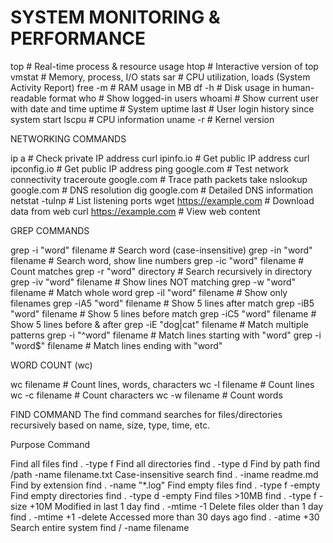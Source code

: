 # SYSTEM MONITORING & PERFORMANCE


top          # Real-time process & resource usage
htop         # Interactive version of top
vmstat       # Memory, process, I/O stats
sar          # CPU utilization, loads (System Activity Report)
free -m      # RAM usage in MB
df -h        # Disk usage in human-readable format
who          # Show logged-in users
whoami       # Show current user with date and time
uptime       # System uptime
last         # User login history since system start
lscpu        # CPU information
uname -r     # Kernel version

NETWORKING COMMANDS

ip a                  # Check private IP address
curl ipinfo.io        # Get public IP address
curl ipconfig.io      # Get public IP address
ping google.com       # Test network connectivity
traceroute google.com # Trace path packets take
nslookup google.com   # DNS resolution
dig google.com        # Detailed DNS information
netstat -tulnp        # List listening ports
wget https://example.com # Download data from web
curl https://example.com # View web content

GREP COMMANDS

grep -i "word" filename       # Search word (case-insensitive)
grep -in "word" filename      # Search word, show line numbers
grep -ic "word" filename      # Count matches
grep -r "word" directory      # Search recursively in directory
grep -iv "word" filename      # Show lines NOT matching
grep -w "word" filename       # Match whole word
grep -il "word" filename      # Show only filenames
grep -iA5 "word" filename     # Show 5 lines after match
grep -iB5 "word" filename     # Show 5 lines before match
grep -iC5 "word" filename     # Show 5 lines before & after
grep -iE "dog|cat" filename   # Match multiple patterns
grep -i "^word" filename      # Match lines starting with "word"
grep -i "word$" filename      # Match lines ending with "word"

WORD COUNT (wc)

wc filename    # Count lines, words, characters
wc -l filename # Count lines
wc -c filename # Count characters
wc -w filename # Count words

FIND COMMAND
The find command searches for files/directories recursively based on name, size, type, time, etc.

Purpose	Command

Find all files	find . -type f
Find all directories	find . -type d
Find by path	find /path -name filename.txt
Case-insensitive search	find . -iname readme.md
Find by extension	find . -name "*.log"
Find empty files	find . -type f -empty
Find empty directories	find . -type d -empty
Find files >10MB	find . -type f -size +10M
Modified in last 1 day	find . -mtime -1
Delete files older than 1 day	find . -mtime +1 -delete
Accessed more than 30 days ago	find . -atime +30
Search entire system	find / -name filename
